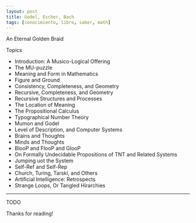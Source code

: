```yaml
---
layout: post
title: Godel, Escher, Bach
tags: [conocimiento, libro, saber, math]
---
```


<!--Resumen-->
An Eternal Golden Braid

Topics 

- Introduction: A Musico-Logical Offering
- The MU-puzzle
- Meaning and Form in Mathematics
- Figure and Ground
- Consistency, Completeness, and Geometry
- Recursive, Completeness, and Geometry
- Recursive Structures and Processes
- The Location of Meaning
- The Propositional Calculus
- Typographical Number Theory
- Mumon and Godel
- Level of Description, and Computer Systems
- Brains and Thoughts
- Minds and Thoughts
- BlooP and FlooP and GlooP
- On Formally Undecidable Propositions of TNT and Related Systems
- Jumping uot the System
- Self-Ref and Self-Rep
- Church, Turing, Tarski, and Others
- Artificial Intelligence: Retrospects
- Strange Loops, Or Tangled Hirarchies

---

<!--more-->
TODO
  
Thanks for reading!